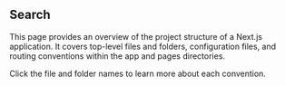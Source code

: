## Search

This page provides an overview of the project structure of a Next.js application. It covers top-level files and folders, configuration files, and routing conventions within the app and pages directories.

Click the file and folder names to learn more about each convention.